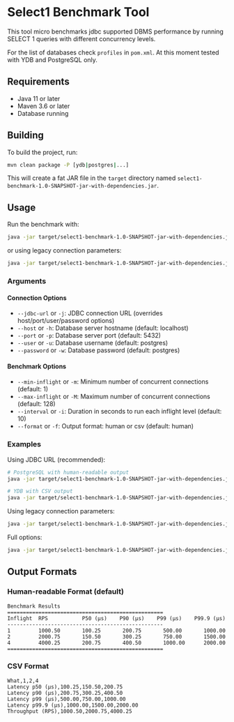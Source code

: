 # Select1 Benchmark Tool

This tool micro benchmarks jdbc supported DBMS performance by running SELECT 1 queries with different concurrency levels.

For the list of databases check `profiles` in `pom.xml`. At this moment tested with YDB and PostgreSQL only.

## Requirements

- Java 11 or later
- Maven 3.6 or later
- Database running

## Building

To build the project, run:

```bash
mvn clean package -P [ydb|postgres|...]
```

This will create a fat JAR file in the `target` directory named `select1-benchmark-1.0-SNAPSHOT-jar-with-dependencies.jar`.

## Usage

Run the benchmark with:

```bash
java -jar target/select1-benchmark-1.0-SNAPSHOT-jar-with-dependencies.jar [--jdbc-url <url>] [--min-inflight <min>] [--max-inflight <max>] [--interval <seconds>] [--format <format>]
```

or using legacy connection parameters:

```bash
java -jar target/select1-benchmark-1.0-SNAPSHOT-jar-with-dependencies.jar [--host <hostname>] [--port <port>] [--user <username>] [--password <password>] [--min-inflight <min>] [--max-inflight <max>] [--interval <seconds>] [--format <format>]
```

### Arguments

#### Connection Options
- `--jdbc-url` or `-j`: JDBC connection URL (overrides host/port/user/password options)
- `--host` or `-h`: Database server hostname (default: localhost)
- `--port` or `-p`: Database server port (default: 5432)
- `--user` or `-u`: Database username (default: postgres)
- `--password` or `-w`: Database password (default: postgres)

#### Benchmark Options
- `--min-inflight` or `-m`: Minimum number of concurrent connections (default: 1)
- `--max-inflight` or `-M`: Maximum number of concurrent connections (default: 128)
- `--interval` or `-i`: Duration in seconds to run each inflight level (default: 10)
- `--format` or `-f`: Output format: human or csv (default: human)

### Examples

Using JDBC URL (recommended):
```bash
# PostgreSQL with human-readable output
java -jar target/select1-benchmark-1.0-SNAPSHOT-jar-with-dependencies.jar --jdbc-url "jdbc:postgresql://localhost:5432/postgres?user=postgres&password=postgres"

# YDB with CSV output
java -jar target/select1-benchmark-1.0-SNAPSHOT-jar-with-dependencies.jar --jdbc-url "jdbc:ydb:grpc://localhost:2135/local" --format csv
```

Using legacy connection parameters:
```bash
java -jar target/select1-benchmark-1.0-SNAPSHOT-jar-with-dependencies.jar --host localhost --port 5432 --user postgres --password postgres
```

Full options:
```bash
java -jar target/select1-benchmark-1.0-SNAPSHOT-jar-with-dependencies.jar --jdbc-url "jdbc:postgresql://localhost:5432/postgres?user=postgres&password=postgres" --min-inflight 1 --max-inflight 32 --interval 30 --format csv
```

## Output Formats

### Human-readable Format (default)
```
Benchmark Results
==================================================
Inflight  RPS           P50 (µs)    P90 (µs)    P99 (µs)    P99.9 (µs)
--------------------------------------------------
1         1000.50       100.25       200.75       500.00       1000.00
2         2000.75       150.50       300.25       750.00       1500.00
4         4000.25       200.75       400.50       1000.00      2000.00
==================================================
```

### CSV Format
```
What,1,2,4
Latency p50 (µs),100.25,150.50,200.75
Latency p90 (µs),200.75,300.25,400.50
Latency p99 (µs),500.00,750.00,1000.00
Latency p99.9 (µs),1000.00,1500.00,2000.00
Throughput (RPS),1000.50,2000.75,4000.25
``` 